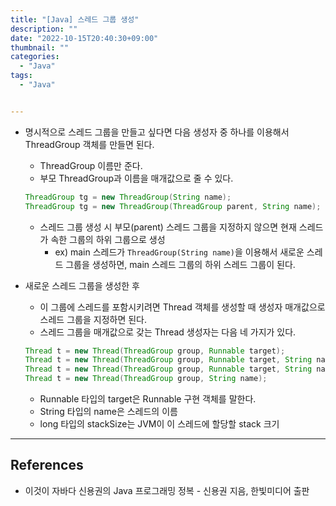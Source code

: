 ```yaml
---
title: "[Java] 스레드 그룹 생성"
description: ""
date: "2022-10-15T20:40:30+09:00"
thumbnail: ""
categories:
  - "Java"
tags:
  - "Java"


---
```

<!--more-->

- 명시적으로 스레드 그룹을 만들고 싶다면 다음 생성자 중 하나를 이용해서 ThreadGroup 객체를 만들면 된다.
    - ThreadGroup 이름만 준다.
    - 부모 ThreadGroup과 이름을 매개값으로 줄 수 있다.
    
    ```java
    ThreadGroup tg = new ThreadGroup(String name);
    ThreadGroup tg = new ThreadGroup(ThreadGroup parent, String name);
    ```
    
    - 스레드 그룹 생성 시 부모(parent) 스레드 그룹을 지정하지 않으면 현재 스레드가 속한 그룹의 하위 그룹으로 생성
        - ex) main 스레드가 `ThreadGroup(String name)`을 이용해서 새로운 스레드 그룹을 생성하면, main 스레드 그룹의 하위 스레드 그룹이 된다.
- 새로운 스레드 그룹을 생성한 후
    - 이 그룹에 스레드를 포함시키려면 Thread 객체를 생성할 때 생성자 매개값으로 스레드 그룹을 지정하면 된다.
    - 스레드 그룹을 매개값으로 갖는 Thread 생성자는 다음 네 가지가 있다.
    
    ```java
    Thread t = new Thread(ThreadGroup group, Runnable target);
    Thread t = new Thread(ThreadGroup group, Runnable target, String name);
    Thread t = new Thread(ThreadGroup group, Runnable target, String name, long stackSize);
    Thread t = new Thread(ThreadGroup group, String name);
    ```
    
    - Runnable 타입의 target은 Runnable 구현 객체를 말한다.
    - String 타입의 name은 스레드의 이름
    - long 타입의 stackSize는 JVM이 이 스레드에 할당할 stack 크기

---

## References

- 이것이 자바다 신용권의 Java 프로그래밍 정복 - 신용권 지음, 한빛미디어 출판
